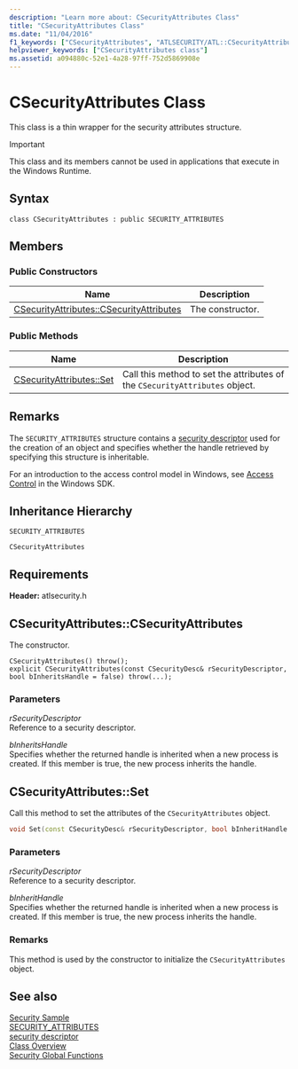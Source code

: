 ```yaml
---
description: "Learn more about: CSecurityAttributes Class"
title: "CSecurityAttributes Class"
ms.date: "11/04/2016"
f1_keywords: ["CSecurityAttributes", "ATLSECURITY/ATL::CSecurityAttributes", "ATLSECURITY/ATL::CSecurityAttributes::CSecurityAttributes", "ATLSECURITY/ATL::CSecurityAttributes::Set"]
helpviewer_keywords: ["CSecurityAttributes class"]
ms.assetid: a094880c-52e1-4a28-97ff-752d5869908e
---
```

# CSecurityAttributes Class

This class is a thin wrapper for the security attributes structure.

> [!IMPORTANT]
> This class and its members cannot be used in applications that execute in the Windows Runtime.

## Syntax

```
class CSecurityAttributes : public SECURITY_ATTRIBUTES
```

## Members

### Public Constructors

|Name|Description|
|----------|-----------------|
|[CSecurityAttributes::CSecurityAttributes](#csecurityattributes)|The constructor.|

### Public Methods

|Name|Description|
|----------|-----------------|
|[CSecurityAttributes::Set](#set)|Call this method to set the attributes of the `CSecurityAttributes` object.|

## Remarks

The `SECURITY_ATTRIBUTES` structure contains a [security descriptor](/windows/win32/api/winnt/ns-winnt-security_descriptor) used for the creation of an object and specifies whether the handle retrieved by specifying this structure is inheritable.

For an introduction to the access control model in Windows, see [Access Control](/windows/win32/SecAuthZ/access-control) in the Windows SDK.

## Inheritance Hierarchy

`SECURITY_ATTRIBUTES`

`CSecurityAttributes`

## Requirements

**Header:** atlsecurity.h

## <a name="csecurityattributes"></a> CSecurityAttributes::CSecurityAttributes

The constructor.

```
CSecurityAttributes() throw();
explicit CSecurityAttributes(const CSecurityDesc& rSecurityDescriptor, bool bInheritsHandle = false) throw(...);
```

### Parameters

*rSecurityDescriptor*<br/>
Reference to a security descriptor.

*bInheritsHandle*<br/>
Specifies whether the returned handle is inherited when a new process is created. If this member is true, the new process inherits the handle.

## <a name="set"></a> CSecurityAttributes::Set

Call this method to set the attributes of the `CSecurityAttributes` object.

```cpp
void Set(const CSecurityDesc& rSecurityDescriptor, bool bInheritHandle = false) throw(...);
```

### Parameters

*rSecurityDescriptor*<br/>
Reference to a security descriptor.

*bInheritHandle*<br/>
Specifies whether the returned handle is inherited when a new process is created. If this member is true, the new process inherits the handle.

### Remarks

This method is used by the constructor to initialize the `CSecurityAttributes` object.

## See also

[Security Sample](../../overview/visual-cpp-samples.md)<br/>
[SECURITY_ATTRIBUTES](/previous-versions/windows/desktop/legacy/aa379560\(v=vs.85\))<br/>
[security descriptor](/windows/win32/api/winnt/ns-winnt-security_descriptor)<br/>
[Class Overview](../../atl/atl-class-overview.md)<br/>
[Security Global Functions](../../atl/reference/security-global-functions.md)
